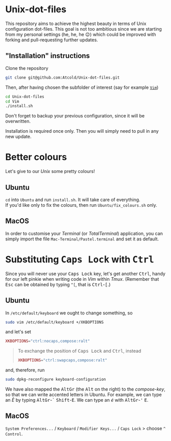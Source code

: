 # Unix-dot-files

This repository aims to achieve the highest beauty in terms of Unix configuration dot-files.
This goal is not too ambitious since we are starting from my personal settings (he, he, he :wink:) which could be improved with forking and pull-requesting further updates.


## "Installation" instructions

Clone the repository

```bash
git clone git@github.com:Atcold/Unix-dot-files.git
```

Then, after having chosen the subfolder of interest (say for example [`Vim`](https://github.com/Atcold/Unix-dot-files/tree/master/Vim))

```bash
cd Unix-dot-files
cd Vim
./install.sh
```

Don't forget to backup your previous configuration, since it will be overwritten.

Installation is required once only. Then you will simply need to pull in any new update.


# Better colours

Let's give to our *Unix* some pretty colours!


## Ubuntu

`cd` into `Ubuntu` and run `install.sh`. It will take care of everything.  
If you'd like only to fix the colours, then run `Ubuntu/fix_colours.sh` only.


## MacOS

In order to customise your *Terminal* (or *TotalTerminal*) application, you can simply import the file `Mac-Terminal/Pastel.terminal` and set it as default.


# Substituting <kbd>Caps Lock</kbd> with <kbd>Ctrl</kbd>

Since you will never use your <kbd>Caps Lock</kbd> key, let's get another <kbd>Ctrl</kbd>, handy for our left pinkie when writing code in *Vim* within *Tmux*.
(Remember that <kbd>Esc</kbd> can be obtained by typing `^[`, that is <kbd>Ctrl</kbd>-<kbd>[</kbd>.)


## Ubuntu

In `/etc/default/keyboard` we ought to change something, so

```bash
sudo vim /etc/default/keyboard +/XKBOPTIONS
```

and let's set

```lua
XKBOPTIONS="ctrl:nocaps,compose:ralt"
```

> To exchange the position of <kbd>Caps Lock</kbd> and <kbd>Ctrl</kbd>, instead
> ```lua
> XKBOPTIONS="ctrl:swapcaps,compose:ralt"
> ```

and, therefore, run

```bash
sudo dpkg-reconfigure keyboard-configuration
```

We have also mapped the <kbd>AltGr</kbd> (the <kbd>Alt</kbd> on the right) to the *compose-key*, so that we can write accented letters in Ubuntu.
For example, we can type an *È* by typing <kbd>AltGr</kbd>-<kbd>`</kbd> <kbd>Shift</kbd>-<kbd>E</kbd>.
We can type an *é* with <kbd>AltGr</kbd>-<kbd>'</kbd> <kbd>E</kbd>.


## MacOS

`System Preferences...` / `Keyboard` / `Modifier Keys...` / `Caps Lock` > choose `^ Control`.
